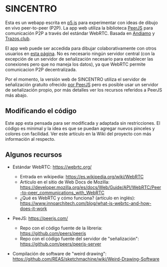 # SINCENTRO

Esta es un webapp escrita en [p5.js](https://p5js.org/es/) para experimentar con ideas de dibujo en vivo peer-to-peer (P2P). La app web utiliza la biblioteca [PeerJS](https://peerjs.com/) para comunicación P2P a través del estándar WebRTC. Basada en [Andiamo](https://github.com/andiamo) y [Trazos.club](http://trazos.club/).

El app web puede ser accedida para dibujar colaborativamente con otros usuarios en [esta página](http://andiamo.live/sincentro/). No es necesario ningún servidor central (con la excepción de un servidor de señalización necesario para establecer las conexiones pero que no maneja los datos), ya que WebRTC permite comunicacion P2P decentralizada.

Por el momento, la versión web de SINCENTRO utiliza el servidor de señalización gratuito ofrecido [por PeerJS](https://peerjs.com/peerserver.html) pero es posible usar un servidor de señalización propio, por más detalles ver los recursos referidos a PeerJS más abajo.

## Modificando el código

Este app esta pensada para ser modificada y adaptada sin restricciones. El código es minimal y la idea es que se puedan agregar nuevos pinceles y colores con facilidad. Ver este artículo en la Wiki del proyecto con más información al respecto.

## Algunos recursos

* Estándar WebRTC: https://webrtc.org/
  - Entrada en wikipedia: https://es.wikipedia.org/wiki/WebRTC
  - Artículo en el sitio de Web Docs de Mozilla: https://developer.mozilla.org/es/docs/Web/Guide/API/WebRTC/Peer-to-peer_communications_with_WebRTC
  - ¿Qué es WebRTC y cómo funciona? (artículo en inglés): https://www.innoarchitech.com/blog/what-is-webrtc-and-how-does-it-work

* PeeJS: https://peerjs.com/
  - Repo con el código fuente de la libreria: https://github.com/peers/peerjs
  - Repo con el código fuente del servidor de "señalización": https://github.com/peers/peerjs-server

* Compilación de software de "weird drawing": https://github.com/REAS/sketchmachine/wiki/Weird-Drawing-Software
